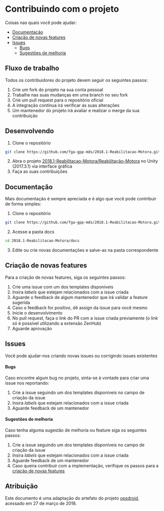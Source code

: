 # Contribuindo com o projeto

Coisas nas quais você pode ajudar:
 - [Documentação](#documentacao)
 - [Criação de novas features](#novas-features)
 - [Issues](#issues)
     - [Bugs](#bugs)
     - [Sugestões de melhoria](#sugestoes-de-melhoria)

## Fluxo de trabalho

Todos os contribuidores do projeto devem seguir os seguintes passos:

 1. Crie um fork do projeto na sua conta pessoal
 2. Trabalhe nas suas mudanças em uma branch no seu fork
 3. Crie um pull request para o repositório oficial
 4. A integração contínua irá verificar as suas alterações
 5. Um mantenedor do projeto irá avaliar e realizar o merge da sua contribuição

## Desenvolvendo

  1. Clone o repositório
  ```bash
  git clone https://github.com/fga-gpp-mds/2018.1-Reabilitacao-Motora.git
  ```
  2. Abra o projeto [2018.1-Reabilitacao-Motora/Reabilitação-Motora](https://github.com/fga-gpp-mds/2018.1-Reabilitacao-Motora/tree/master/Reabilitação-Motora) no Unity (2017.3.1) via interface gráfica
  3. Faça as suas contribuições

## Documentação

Mais documentação é sempre apreciada e é algo que você pode contribuir de forma simples:

  1. Clone o repositório
  ```bash
  git clone https://github.com/fga-gpp-mds/2018.1-Reabilitacao-Motora.git
  ```  
  2. Acesse a pasta docs
  ```bash
  cd 2018.1-Reabilitacao-Motora/docs
  ```
  3. Edite ou crie novas documentações e salve-as na pasta correspondente

## Criação de novas features

Para a criação de novas features, siga os seguintes passos:

  1. Crie uma issue com um dos templates disponíveis
  2. Insira _labels_ que estejam relacionados com a issue criada
  3. Aguarde o feedback de algum mantenedor que irá validar a feature sugerida
  4. Caso o feedback for positivo, dê assign da issue para você mesmo
  5. Inicie o desenvolvimento
  6. No pull request, faça o link do PR com a issue criada previamente (o link só é possível utilizando a extensão ZenHub)
  7. Aguarde aprovação

## Issues

Você pode ajudar-nos criando novas issues ou corrigindo issues existentes

#### Bugs
Caso encontre algum bug no projeto, sinta-se à vontade para criar uma issue nos reportando:

  1. Crie a issue seguindo um dos templates disponíveis no campo de criação da issue
  2. Insira _labels_ que estejam relacionados com a issue criada
  3. Aguarde feedback de um mantenedor

#### Sugestões de melhoria
Caso tenha alguma sugestão de melhoria ou feature siga os seguintes passos:

  1. Crie a issue seguindo um dos templates disponíveis no campo de criação da issue
  2. Insira _labels_ que estejam relacionados com a issue criada
  3. Aguarde feedback de um mantenedor
  4. Caso queira contribuir com a implementação, verifique os passos para a [criação de novas features](#criacao-de-novas-features)

## Atribuição

Este documento é uma adaptação do artefato do projeto [opsdroid](https://github.com/opsdroid/opsdroid), acessado em 27 de março de 2018.
